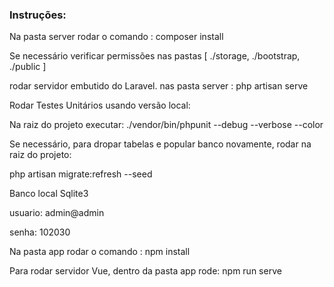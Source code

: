 <h3>Instruções: </h3>

<p> Na pasta server rodar o comando : composer install</p>

<p> Se necessário verificar permissões nas pastas [ ./storage, ./bootstrap, ./public ] </p>
<p> rodar servidor embutido do Laravel. nas pasta server : php artisan serve </p>

<p> Rodar Testes Unitários usando versão local: </p>
<p> Na raiz do projeto executar: ./vendor/bin/phpunit --debug --verbose --color </p>

<p>Se necessário, para dropar tabelas e popular banco novamente, rodar na raiz do projeto: </p>
<p> php artisan migrate:refresh --seed </p>

<p> Banco local Sqlite3 </p>

<p>usuario: admin@admin</p>
<p>senha: 102030</p>

<p>Na pasta app rodar o comando : npm install </p>
<p>Para rodar servidor Vue, dentro da pasta app rode: npm run serve</p>

